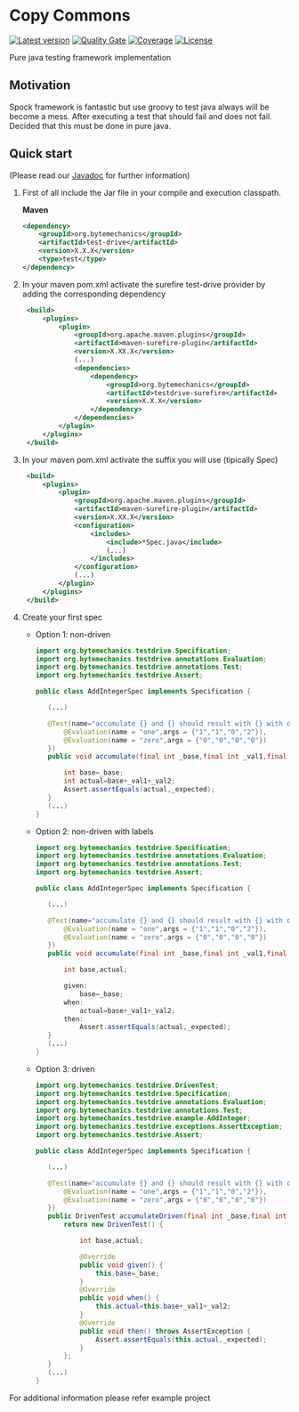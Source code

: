# Copy Commons
[![Latest version](https://maven-badges.herokuapp.com/maven-central/org.bytemechanics/test-drive/badge.svg)](https://maven-badges.herokuapp.com/maven-central/org.bytemechanics/test-drive/badge.svg)
[![Quality Gate](https://sonarcloud.io/api/project_badges/measure?project=org.bytemechanics%3Atest-drive-parent&metric=alert_status)](https://sonarcloud.io/dashboard/index/org.bytemechanics%3Atest-drive-parent)
[![Coverage](https://sonarcloud.io/api/project_badges/measure?project=org.bytemechanics%3Atest-drive-parent&metric=coverage)](https://sonarcloud.io/dashboard/index/org.bytemechanics%3Atest-drive-parent)
[![License](https://img.shields.io/badge/License-Apache%202.0-blue.svg)](https://opensource.org/licenses/Apache-2.0)

Pure java testing framework implementation

## Motivation
Spock framework is fantastic but use groovy to test java always will be become a mess. After executing a test that should fail and does not fail. Decided that this must be done in pure java.

## Quick start
(Please read our [Javadoc](https://test-drive.bytemechanics.org/javadoc/index.html) for further information)

1. First of all include the Jar file in your compile and execution classpath.

   **Maven**
   ```xml
   <dependency>
	   <groupId>org.bytemechanics</groupId>
	   <artifactId>test-drive</artifactId>
	   <version>X.X.X</version>
	   <type>test</type>
   </dependency>
   ```

2. In your maven pom.xml activate the surefire test-drive provider by adding the corresponding dependency

   ```xml
	<build>
		<plugins>
			<plugin>
				<groupId>org.apache.maven.plugins</groupId>
				<artifactId>maven-surefire-plugin</artifactId>
				<version>X.XX.X</version>
				(...)
				<dependencies>
					<dependency>
						<groupId>org.bytemechanics</groupId>
						<artifactId>testdrive-surefire</artifactId>
						<version>X.X.X</version>
					</dependency>
				</dependencies>
			</plugin>
		</plugins>
	</build>
   ```

3. In your maven pom.xml activate the suffix you will use (tipically Spec)

   ```xml
	<build>
		<plugins>
			<plugin>
				<groupId>org.apache.maven.plugins</groupId>
				<artifactId>maven-surefire-plugin</artifactId>
				<version>X.XX.X</version>
				<configuration>
					<includes>
						<include>*Spec.java</include>
						(...)
					</includes>
				</configuration>
				(...)
			</plugin>
		</plugins>
	</build>
   ```

4. Create your first spec
   * Option 1: non-driven

     ```Java
     import org.bytemechanics.testdrive.Specification;
     import org.bytemechanics.testdrive.annotations.Evaluation;
     import org.bytemechanics.testdrive.annotations.Test;
     import org.bytemechanics.testdrive.Assert;

     public class AddIntegerSpec implements Specification {

        (...)

     	@Test(name="accumulate {} and {} should result with {} with driven test", evaluations = {
     		@Evaluation(name = "one",args = {"1","1","0","2"}),
     		@Evaluation(name = "zero",args = {"0","0","0","0"})
     	})
     	public void accumulate(final int _base,final int _val1,final int _val2,final int _expected){

			int base=_base;
			int actual=base+_val1+_val2;
			Assert.assertEquals(actual,_expected);
     	}
        (...)
     }
     ```

   * Option 2: non-driven with labels

     ```Java
     import org.bytemechanics.testdrive.Specification;
     import org.bytemechanics.testdrive.annotations.Evaluation;
     import org.bytemechanics.testdrive.annotations.Test;
     import org.bytemechanics.testdrive.Assert;

     public class AddIntegerSpec implements Specification {

        (...)

     	@Test(name="accumulate {} and {} should result with {} with driven test", evaluations = {
     		@Evaluation(name = "one",args = {"1","1","0","2"}),
     		@Evaluation(name = "zero",args = {"0","0","0","0"})
     	})
     	public void accumulate(final int _base,final int _val1,final int _val2,final int _expected){

			int base,actual;

			given:
				base=_base;
			when:
				actual=base+_val1+_val2;
			then:
				Assert.assertEquals(actual,_expected);
     	}
        (...)
     }
     ```

   * Option 3: driven

     ```Java
     import org.bytemechanics.testdrive.DrivenTest;
     import org.bytemechanics.testdrive.Specification;
     import org.bytemechanics.testdrive.annotations.Evaluation;
     import org.bytemechanics.testdrive.annotations.Test;
     import org.bytemechanics.testdrive.example.AddInteger;
     import org.bytemechanics.testdrive.exceptions.AssertException;
     import org.bytemechanics.testdrive.Assert;

     public class AddIntegerSpec implements Specification {

        (...)

     	@Test(name="accumulate {} and {} should result with {} with driven test", evaluations = {
     		@Evaluation(name = "one",args = {"1","1","0","2"}),
     		@Evaluation(name = "zero",args = {"0","0","0","0"})
     	})
		public DrivenTest accumulateDriven(final int _base,final int _val1,final int _val2,final int _expected){
			return new DrivenTest() {

				int base,actual;

				@Override
				public void given() {
					this.base=_base;
				}
				@Override
				public void when() {
					this.actual=this.base+_val1+_val2;
				}
				@Override
				public void then() throws AssertException {
					Assert.assertEquals(this.actual,_expected);
				}
			};
		}
        (...)
     }
     ```

For additional information please refer example project
